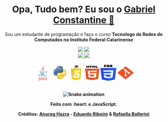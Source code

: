 <div>
  
  <h1 align="center">
    Opa, Tudo bem? Eu sou o 
    <a href="https://www.linkedin.com/in/gabriel-victor-011772206/">Gabriel Constantine 🤖</a>
  </h1>
  
  <p align="center">
    Sou um estudante de programação e faço o curso <strong>Tecnologo de Redes de Computados no Instituto Federal Catarinense<strong>
  </p>
  
<div align="center">
  <a href="https://www.linkedin.com/in/gabriel-victor-011772206/" target="_blank"><img src="https://img.shields.io/badge/-LinkedIn-%230077B5?style=for-the-badge&logo=linkedin&logoColor=white" target="_blank"></a> 
  <a href="mr.dark.robot71@gmail.com"><img src="https://img.shields.io/badge/-Gmail-%23333?style=for-the-badge&logo=gmail&logoColor=white" target="_blank"></a>
</div>

</div>

<div align="center">
  <a href="https://github.com/GabrielConstantine">
    <img height="150em" src="https://github-readme-stats.vercel.app/api?username=GabrielConstantine&theme=transparent&show_icons=true"/>
    <img height="140em" src="https://github-readme-stats.vercel.app/api/top-langs/?username=GabrielConstantine&theme=transparent&hide_border=false&&layout=compact"/>
  </a>
</div>

<div align="center" valign="top"><br>
  <img align="center" alt="Java" height="55" width="55" src="https://github.com/GabrielConstantine/gabrielconstantine/blob/main/images/java-icon.png">
  <img align="center" alt="Python" height="45" width="45" src="https://github.com/GabrielConstantine/gabrielconstantine/blob/main/images/python-icon.png">
  <img align="center" alt="Javascript" height="50" width= 50" src="https://github.com/GabrielConstantine/gabrielconstantine/blob/main/images/JavaScript%20-%20JS.png">
  <img align="center" alt="HTML" height="45" width="45" src="https://github.com/GabrielConstantine/gabrielconstantine/blob/main/images/HTML5.png">
  <img align="center" alt="CSS" height="50" width= 50" src="https://github.com/GabrielConstantine/gabrielconstantine/blob/main/images/CSS.png">
  <img align="center" alt="git" height="40" width="50" src="https://raw.githubusercontent.com/devicons/devicon/master/icons/git/git-original.svg">
</div><br>


<div align="center">

  ![Snake animation](https://github.com/danielbped/danielbped/blob/output/github-contribution-grid-snake.svg)
  
</div>

<div align="center">
  <p>Feito com :heart: e JavaScript.</p>
                   <p>Créditos: <a href="https://github.com/anuraghazra/github-readme-stats">Anurag Hazra</a> - <a href="https://github.com/duribeiro">Eduardo Ribeiro</a> & <a href="https://github.com/rafaballerini">Rafaella Ballerini</a></p>
</div>
